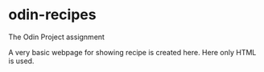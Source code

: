 # odin-recipes
The  Odin Project assignment


A very basic webpage for showing recipe
is created here. Here only HTML is used.

